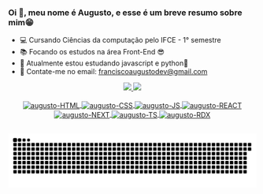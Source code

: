 ### Oi 👋, meu nome é Augusto, e esse é um breve resumo sobre mim😁

- 💻 Cursando Ciências da computação pelo IFCE -  1° semestre
- 📚 Focando os estudos na área Front-End 😎
- 🌱 Atualmente estou estudando javascript e python🐍
- 📩 Contate-me no email: franciscoaugustodev@gmail.com

<div align="center">
  <a href="https://github.com/AugustoRi">
  <img height="180em" src="https://github-readme-stats.vercel.app/api?username=AugustoRi&show_icons=true&theme=tokyonight&include_all_commits=true&count_private=true"/>
  <img height="180em" src="https://github-readme-stats.vercel.app/api/top-langs/?username=AugustoRi&layout=compact&langs_count=7&theme=tokyonight"/>
</div>
<div style="display: inline_block" align="center"><br>
  <img align="center" alt="augusto-HTML" height="80" width="90" src="https://cdn.jsdelivr.net/gh/devicons/devicon/icons/html5/html5-original.svg">
  <img align="center" alt="augusto-CSS" height="80" width="90" src="https://cdn.jsdelivr.net/gh/devicons/devicon/icons/css3/css3-original.svg">
  <img align="center" alt="augusto-JS" height="80" width="90" src="https://cdn.jsdelivr.net/gh/devicons/devicon/icons/javascript/javascript-original.svg">
  <img align="center" alt="augusto-REACT" height="80" width="90" src="https://cdn.jsdelivr.net/gh/devicons/devicon/icons/react/react-original.svg">
  <img align="center" alt="augusto-NEXT" height="80" width="90" src="https://cdn.jsdelivr.net/gh/devicons/devicon/icons/nextjs/nextjs-original-wordmark.svg">
  <img align="center" alt="augusto-TS" height="80" width="90" src="https://cdn.jsdelivr.net/gh/devicons/devicon/icons/typescript/typescript-original.svg">
  <img align="center" alt="augusto-RDX" height="80" width="90" src="https://cdn.jsdelivr.net/gh/devicons/devicon/icons/redux/redux-original.svg">        
<div> 

  ##

  ![Snake animation](https://github.com/AugustoRi/AugustoRi/blob/output/github-contribution-grid-snake.svg)

</div>
